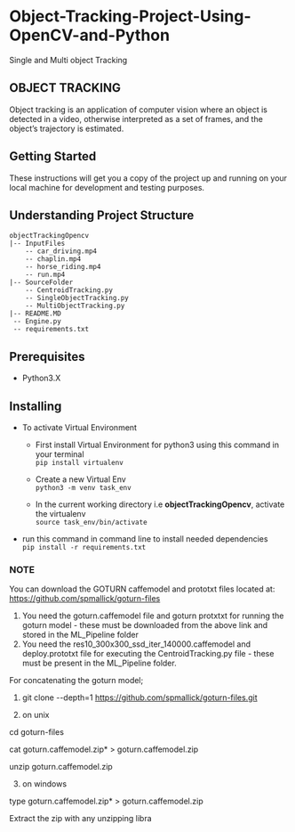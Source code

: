 # Object-Tracking-Project-Using-OpenCV-and-Python
Single and Multi object Tracking
## OBJECT TRACKING
Object tracking is an application of computer vision where an object is detected in a video, otherwise interpreted as a set of frames, and the object’s trajectory is estimated.

## Getting Started
These instructions will get you a copy of the project up and running on your local machine for development and testing purposes. 


## Understanding Project Structure
```
objectTrackingOpencv
|-- InputFiles
    -- car_driving.mp4
    -- chaplin.mp4
    -- horse_riding.mp4 
    -- run.mp4
|-- SourceFolder
    -- CentroidTracking.py
    -- SingleObjectTracking.py
    -- MultiObjectTracking.py
|-- README.MD
 -- Engine.py
 -- requirements.txt
```

## Prerequisites
* Python3.X


## Installing
* To activate Virtual Environment
    * First install Virtual Environment for python3 using this command in your terminal\
           `pip install virtualenv`
   
    * Create a new Virtual Env\
            `python3 -m venv task_env`
        
    * In the current working directory i.e **objectTrackingOpencv**, activate the virtualenv\
            `source task_env/bin/activate`
            
* run this command in command line to install needed dependencies\
     `pip install -r requirements.txt`


### NOTE
You can download the GOTURN caffemodel and prototxt files located at: https://github.com/spmallick/goturn-files
1. You need the goturn.caffemodel file and goturn protxtxt for running the goturn model - these must be downloaded from the above link and stored in the ML_Pipeline folder
2. You need the res10_300x300_ssd_iter_140000.caffemodel and deploy.prototxt file for executing the CentroidTracking.py file - these must be present in the ML_Pipeline folder.
     
For concatenating the goturn model;
1) git clone --depth=1 https://github.com/spmallick/goturn-files.git

2) on unix

cd goturn-files

cat goturn.caffemodel.zip* > goturn.caffemodel.zip

unzip goturn.caffemodel.zip

3) on windows

type goturn.caffemodel.zip* > goturn.caffemodel.zip

Extract the zip with any unzipping libra
